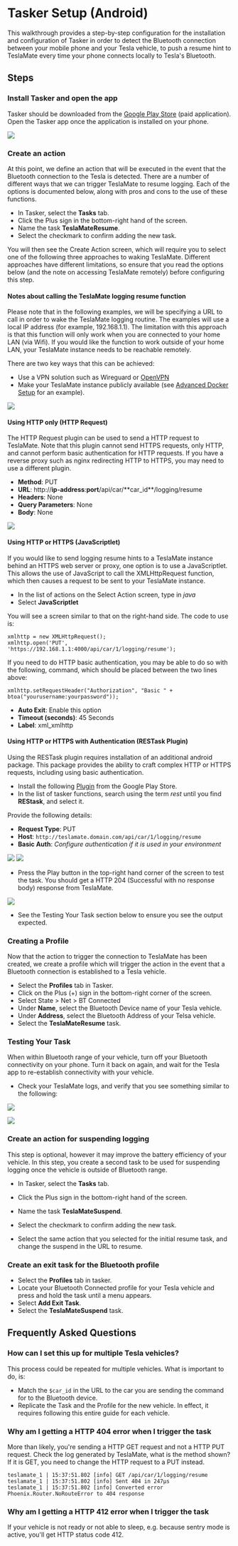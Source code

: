 # Tasker Setup (Android)

This walkthrough provides a step-by-step configuration for the installation and configuration of Tasker in order to detect the Bluetooth connection between your mobile phone and your Tesla vehicle, to push a resume hint to TeslaMate every time your phone connects locally to Tesla's Bluetooth.

## Steps

### Install Tasker and open the app

Tasker should be downloaded from the [Google Play Store](https://play.google.com/store) (paid application). Open the Tasker app once the application is installed on your phone.

![](../../images/tasker-create-action.png)

### Create an action

At this point, we define an action that will be executed in the event that the Bluetooth connection to the Tesla is detected. There are a number of different ways that we can trigger TeslaMate to resume logging. Each of the options is documented below, along with pros and cons to the use of these functions.

- In Tasker, select the **Tasks** tab.
- Click the Plus sign in the bottom-right hand of the screen.
- Name the task **TeslaMateResume**.
- Select the checkmark to confirm adding the new task.

You will then see the Create Action screen, which will require you to select one of the following three approaches to waking TeslaMate. Different approaches have different limitations, so ensure that you read the options below (and the note on accessing TeslaMate remotely) before configuring this step.

#### Notes about calling the TeslaMate logging resume function

Please note that in the following examples, we will be specifying a URL to call in order to wake the TeslaMate logging routine. The examples will use a local IP address (for example, 192.168.1.1). The limitation with this approach is that this function will only work when you are connected to your home LAN (via Wifi). If you would like the function to work outside of your home LAN, your TeslaMate instance needs to be reachable remotely.

There are two key ways that this can be achieved:

- Use a VPN solution such as Wireguard or [OpenVPN](https://github.com/adriankumpf/teslamate/issues/102#issuecomment-531497214)
- Make your TeslaMate instance publicly available (see [Advanced Docker Setup](../../installation/docker_advanced.md) for an example).

![](../../images/tasker-http.png)

#### Using HTTP only (HTTP Request)

The HTTP Request plugin can be used to send a HTTP request to TeslaMate. Note that this plugin cannot send HTTPS requests, only HTTP, and cannot perform basic authentication for HTTP requests. If you have a reverse proxy such as nginx redirecting HTTP to HTTPS, you may need to use a different plugin.

- **Method**: PUT
- **URL**: http://**ip-address**:**port**/api/car/**car_id\**/logging/resume
- **Headers**: None
- **Query Parameters**: None
- **Body**: None

![](../../images/tasker-scriptlet.png)

#### Using HTTP or HTTPS (JavaScriptlet)

If you would like to send logging resume hints to a TeslaMate instance behind an HTTPS web server or proxy, one option is to use a JavaScriptlet. This allows the use of JavaScript to call the XMLHttpRequest function, which then causes a request to be sent to your TeslaMate instance.

- In the list of actions on the Select Action screen, type in _java_
- Select **JavaScriptlet**

You will see a screen similar to that on the right-hand side. The code to use is:

```
xmlhttp = new XMLHttpRequest();
xmlhttp.open('PUT', 'https://192.168.1.1:4000/api/car/1/logging/resume');
```

If you need to do HTTP basic authentication, you may be able to do so with the following, command, which should be placed between the two lines above:

```
xmlhttp.setRequestHeader("Authorization", "Basic " + btoa("yourusername:yourpassword"));
```

- **Auto Exit**: Enable this option
- **Timeout (seconds)**: 45 Seconds
- **Label**: xml_xmlhttp

#### Using HTTP or HTTPS with Authentication (RESTask Plugin)

Using the RESTask plugin requires installation of an additional android package. This package provides the ability to craft complex HTTP or HTTPS requests, including using basic authentication.

- Install the following [Plugin](https://play.google.com/store/apps/details?id=com.freehaha.restask&hl=en_US) from the Google Play Store.
- In the list of tasker functions, search using the term _rest_ until you find **REStask**, and select it.

Provide the following details:

- **Request Type**: PUT
- **Host**: `http://teslamate.domain.com/api/car/1/logging/resume`
- **Basic Auth**: _Configure authentication if it is used in your environment_

![](../../images/restask-config1.png) ![](../../images/restask-config2.png)

- Press the Play button in the top-right hand corner of the screen to test the task. You should get a HTTP 204 (Successful with no response body) response from TeslaMate.

![](../../images/http_204.png)

- See the Testing Your Task section below to ensure you see the output expected.

### Creating a Profile

Now that the action to trigger the connection to TeslaMate has been created, we create a profile which will trigger the action in the event that a Bluetooth connection is established to a Tesla vehicle.

- Select the **Profiles** tab in Tasker.
- Click on the Plus (+) sign in the bottom-right corner of the screen.
- Select State > Net > BT Connected
- Under **Name**, select the Bluetooth Device name of your Tesla vehicle.
- Under **Address**, select the Bluetooth Address of your Telsa vehicle.
- Select the **TeslaMateResume** task.

### Testing Your Task

When within Bluetooth range of your vehicle, turn off your Bluetooth connectivity on your phone. Turn it back on again, and wait for the Tesla app to re-establish connectivity with your vehicle.

- Check your TeslaMate logs, and verify that you see something similar to the following:

![](../../images/teslamate-console-resume.png)

![](../../images/tasker-exit-task.png)

### Create an action for suspending logging

This step is optional, however it may improve the battery efficiency of your vehicle. In this step, you create a second task to be used for suspending logging once the vehicle is outside of Bluetooth range.

- In Tasker, select the **Tasks** tab.
- Click the Plus sign in the bottom-right hand of the screen.
- Name the task **TeslaMateSuspend**.
- Select the checkmark to confirm adding the new task.

- Select the same action that you selected for the initial resume task, and change the suspend in the URL to resume.

### Create an exit task for the Bluetooth profile

- Select the **Profiles** tab in tasker.
- Locate your Bluetooth Connected profile for your Tesla vehicle and press and hold the task until a menu appears.
- Select **Add Exit Task**.
- Select the **TeslaMateSuspend** task.

## Frequently Asked Questions

### How can I set this up for multiple Tesla vehicles?

This process could be repeated for multiple vehicles. What is important to do, is:

- Match the `$car_id` in the URL to the car you are sending the command for to the Bluetooth device.
- Replicate the Task and the Profile for the new vehicle. In effect, it requires following this entire guide for each vehicle.

### Why am I getting a HTTP 404 error when I trigger the task

More than likely, you're sending a HTTP GET request and not a HTTP PUT request. Check the log generated by TeslaMate, what is the method shown? If it is GET, you need to change the HTTP request to a PUT instead.

```
teslamate_1 | 15:37:51.802 [info] GET /api/car/1/logging/resume
teslamate_1 | 15:37:51.802 [info] Sent 404 in 247µs
teslamate_1 | 15:37:51.802 [info] Converted error Phoenix.Router.NoRouteError to 404 response
```

### Why am I getting a HTTP 412 error when I trigger the task

If your vehicle is not ready or not able to sleep, e.g. because sentry mode is active, you'll get HTTP status code 412.
